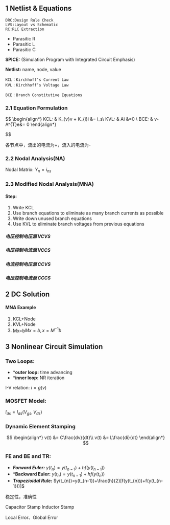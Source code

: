 ## 1 Netlist & Equations
	DRC:Design Rule Check
	LVS:Layout vs Schematic
	RC:RLC Extraction

* Parasitic R
* Parasitic L
* Parasitic C

**SPICE:** (Simulation Program with Integrated Circuit Emphasis)

**Netlist:** name, node, value

	KCL：Kirchhoff’s Current Law
	KVL：Kirchhoff’s Voltage Law

	BCE：Branch Constitutive Equations

### 2.1 Equation Formulation
$$
\begin{align*}
KCL: &  K_{v}v + K_{i}i &= i_s\\
KVL: &  Ai &=0 \\
BCE: &  v-A^{T}e&= 0
\end{align*}

$$

各节点中，流出的电流为+，流入的电流为-

### 2.2 Nodal Analysis(NA)

Nodal Matrix: $Y_{n}= i_{ns}$

### 2.3 Modified Nodal Analysis(MNA)
#### Step:
1. Write KCL
2. Use branch equations to eliminate as many branch currents as possible
3. Write down unused branch equations
4. Use KVL to eliminate branch voltages from previous equations

##### 电压控制电压源 VCVS
##### 电压控制电流源 VCCS

##### 电流控制电压源 CCVS
##### 电压控制电流源 CCCS

## 2 DC Solution

#### MNA Example
1. KCL+Node
2. KVL+Node
3. Mx=b$Mx=b,x=M^{-1}b$

## 3 Nonlinear Circuit Simulation
### Two Loops:
* ***outer loop:** time advancing
* ***inner loop:** NR iteration

I-V relation: $i = g(v)$

### MOSFET Model:
$I_{ds}=I_{ds}(V_{gs},V_{ds})$


### Dynamic Element Stamping
$$
\begin{align*}
v(t) &= C\frac{dv}{dt}\\
v(t) &= L\frac{di}{dt}
\end{align*}
$$

### FE and BE and TR:
* ***Forward Euler:*** $y(t_{n})=y(t_{n-1})+hf(y(t_{n-1}))$
* ***Backward Euler:** $y(t_{n})=y(t_{n-1})+hf(y(t_{n}))$
* ***Trapezioidal Rule:*** $y(t_{n})=y(t_{n-1})+\frac{h}{2}[f(y(t_{n}))+f(y(t_{n-1}))]$

稳定性，准确性


Capacitor Stamp
Inductor Stamp

Local Error、Global Error

